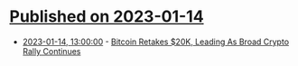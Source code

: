 # [Published on 2023-01-14](index.md)

* [2023-01-14, 13:00:00](https://news.slashdot.org/story/23/01/14/074219/bitcoin-retakes-20k-leading-as-broad-crypto-rally-continues?utm_source=rss1.0mainlinkanon&utm_medium=feed) - [Bitcoin Retakes $20K, Leading As Broad Crypto Rally Continues](https://news.slashdot.org/story/23/01/14/074219/bitcoin-retakes-20k-leading-as-broad-crypto-rally-continues?utm_source=rss1.0mainlinkanon&utm_medium=feed)
